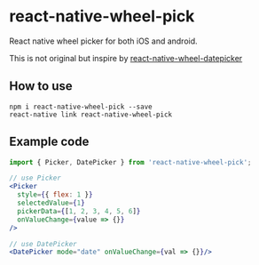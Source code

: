 # react-native-wheel-pick

React native wheel picker for both iOS and android. 

This is not original but inspire by  [react-native-wheel-datepicker](https://github.com/pinguinjkeke/react-native-wheel-datepicker)

## How to use

```
npm i react-native-wheel-pick --save
react-native link react-native-wheel-pick

```
## Example code

```jsx
import { Picker, DatePicker } from 'react-native-wheel-pick';

// use Picker
<Picker
  style={{ flex: 1 }}
  selectedValue={1}
  pickerData={[1, 2, 3, 4, 5, 6]}
  onValueChange={value => {}}
/>

// use DatePicker
<DatePicker mode="date" onValueChange={val => {}}/>

```
